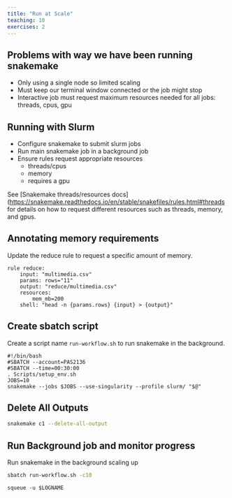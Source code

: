 ```yaml
---
title: "Run at Scale"
teaching: 10
exercises: 2
---
```


## Problems with way we have been running snakemake
- Only using a single node so limited scaling
- Must keep our terminal window connected or the job might stop
- Interactive job must request maximum resources needed for all jobs: threads, cpus, gpu

## Running with Slurm
- Configure snakemake to submit slurm jobs
- Run main snakemake job in a background job
- Ensure rules request appropriate resources
  - threads/cpus
  - memory
  - requires a gpu

See [Snakemake threads/resources docs](https://snakemake.readthedocs.io/en/stable/snakefiles/rules.html#threads for details on how to request different resources such as threads, memory, and gpus.

## Annotating memory requirements
Update the reduce rule to request a specific amount of memory.
```
rule reduce:
    input: "multimedia.csv"
    params: rows="11"
    output: "reduce/multimedia.csv"
    resources:
        mem_mb=200
    shell: "head -n {params.rows} {input} > {output}"
```

## Create sbatch script
Create a script name `run-workflow.sh` to run snakemake in the background.
```
#!/bin/bash
#SBATCH --account=PAS2136
#SBATCH --time=00:30:00
. Scripts/setup_env.sh
JOBS=10
snakemake --jobs $JOBS --use-singularity --profile slurm/ "$@"
```

## Delete All Outputs
```bash
snakemake c1 --delete-all-output
```

## Run Background job and monitor progress
Run snakemake in the background scaling up
```bash
sbatch run-workflow.sh -c10
```

```
squeue -u $LOGNAME
```
